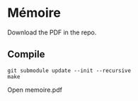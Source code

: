 # Mémoire

Download the PDF in the repo.

## Compile

```
git submodule update --init --recursive
make
```

Open memoire.pdf

